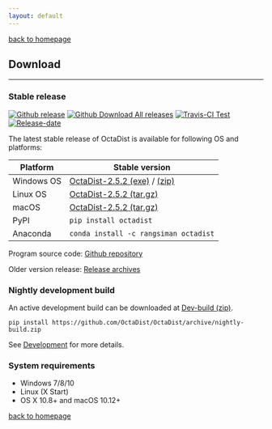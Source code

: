 ```yaml
---
layout: default
---
```

[back to homepage](./)

## Download
***

### Stable release

[![Github release][latest-badge]][latest-link]
[![Github Download All releases][Download-badge]][Download-link]
[![Travis-CI Test][Travis-badge]][Travis-link]
[![Release-date][rel-date]][latest-link]

[latest-badge]: https://img.shields.io/github/release/OctaDist/octadist.svg
[latest-link]: https://github.com/OctaDist/OctaDist/releases/latest
[Download-badge]: https://img.shields.io/github/downloads/OctaDist/octadist/total.svg
[Download-link]: https://github.com/OctaDist/OctaDist/releases
[Travis-badge]: https://img.shields.io/travis/OctaDist/OctaDist/master.svg
[Travis-link]: https://travis-ci.org/OctaDist/OctaDist
[rel-date]: https://img.shields.io/github/release-date/octadist/octadist.svg

The latest stable release of OctaDist is available for following OS and platforms: 

|   Platform   | Stable version |
|--------------|----------------|
|  Windows OS  | [OctaDist-2.5.2 (exe)][WinOS_exe] / [(zip)][WinOS_zip] |
|  Linux OS    | [OctaDist-2.5.2 (tar.gz)][LinOS_tar]  |
|  macOS       | [OctaDist-2.5.2 (tar.gz)][macOS_tar]  |
|  PyPI        | `pip install octadist`                |
|  Anaconda    | `conda install -c rangsiman octadist` |

[WinOS_exe]: https://github.com/OctaDist/OctaDist/releases/download/v.2.5.2/OctaDist-2.5.2-Win-x86-64.exe
[WinOS_zip]: https://github.com/OctaDist/OctaDist/releases/download/v.2.5.2/OctaDist-2.5.2-Win-x86-64.zip
[LinOS_tar]: https://github.com/OctaDist/OctaDist/releases/download/v.2.5.2/OctaDist-2.5.2-Linux-x86-64.tar.gz
[macOS_mac]: https://github.com/OctaDist/OctaDist/releases/download/v.2.5.2/OctaDist-2.5.2-macOS-x86-64
[macOS_tar]: https://github.com/OctaDist/OctaDist/releases/download/v.2.5.2/OctaDist-2.5.2-macOS-x86-64.tar.gz

Program source code: [Github repository][Github-link]

[Github-link]: https://github.com/OctaDist/OctaDist

Older version release: [Release archives](release-archives.md)


### Nightly development build

An active development build can be downloaded at [Dev-build (zip)][Dev-link].

```
pip install https://github.com/OctaDist/OctaDist/archive/nightly-build.zip
```

[Dev-link]: https://github.com/OctaDist/OctaDist/archive/nightly-build.zip

See [Development](./development.md) for more details.

### System requirements

- Windows 7/8/10
- Linux (X Start)
- OS X 10.8+ and macOS 10.12+

[back to homepage](./)
